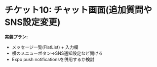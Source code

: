 # チケット10: チャット画面(追加質問やSNS設定変更)

**実装プラン:**
- メッセージ一覧(FlatList) + 入力欄
- 横のメニューボタン→SNS通知設定など開ける
- Expo push notificationsを併用するか検討